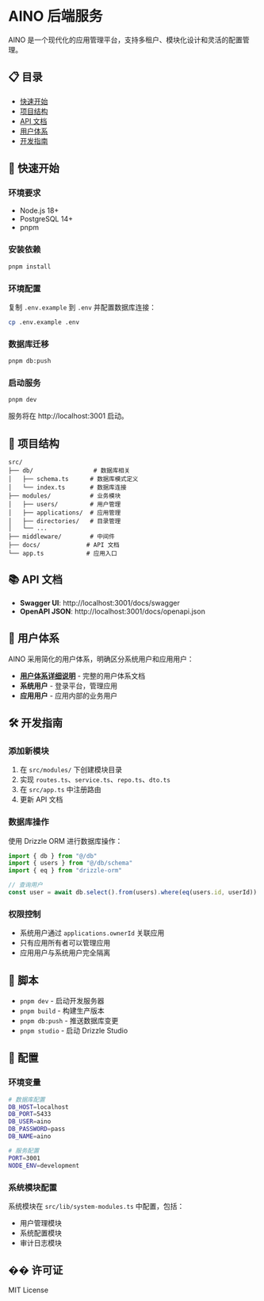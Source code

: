 # AINO 后端服务

AINO 是一个现代化的应用管理平台，支持多租户、模块化设计和灵活的配置管理。

## 📋 目录

- [快速开始](#快速开始)
- [项目结构](#项目结构)
- [API 文档](#api-文档)
- [用户体系](#用户体系)
- [开发指南](#开发指南)

## 🚀 快速开始

### 环境要求

- Node.js 18+
- PostgreSQL 14+
- pnpm

### 安装依赖

```bash
pnpm install
```

### 环境配置

复制 `.env.example` 到 `.env` 并配置数据库连接：

```bash
cp .env.example .env
```

### 数据库迁移

```bash
pnpm db:push
```

### 启动服务

```bash
pnpm dev
```

服务将在 http://localhost:3001 启动。

## 📁 项目结构

```
src/
├── db/                 # 数据库相关
│   ├── schema.ts      # 数据库模式定义
│   └── index.ts       # 数据库连接
├── modules/           # 业务模块
│   ├── users/         # 用户管理
│   ├── applications/  # 应用管理
│   ├── directories/   # 目录管理
│   └── ...
├── middleware/        # 中间件
├── docs/             # API 文档
└── app.ts            # 应用入口
```

## 📚 API 文档

- **Swagger UI**: http://localhost:3001/docs/swagger
- **OpenAPI JSON**: http://localhost:3001/docs/openapi.json

## 👥 用户体系

AINO 采用简化的用户体系，明确区分系统用户和应用用户：

- **[用户体系详细说明](./USER-SYSTEM.md)** - 完整的用户体系文档
- **系统用户** - 登录平台，管理应用
- **应用用户** - 应用内部的业务用户

## 🛠️ 开发指南

### 添加新模块

1. 在 `src/modules/` 下创建模块目录
2. 实现 `routes.ts`、`service.ts`、`repo.ts`、`dto.ts`
3. 在 `src/app.ts` 中注册路由
4. 更新 API 文档

### 数据库操作

使用 Drizzle ORM 进行数据库操作：

```typescript
import { db } from "@/db"
import { users } from "@/db/schema"
import { eq } from "drizzle-orm"

// 查询用户
const user = await db.select().from(users).where(eq(users.id, userId))
```

### 权限控制

- 系统用户通过 `applications.ownerId` 关联应用
- 只有应用所有者可以管理应用
- 应用用户与系统用户完全隔离

## 📝 脚本

- `pnpm dev` - 启动开发服务器
- `pnpm build` - 构建生产版本
- `pnpm db:push` - 推送数据库变更
- `pnpm studio` - 启动 Drizzle Studio

## 🔧 配置

### 环境变量

```bash
# 数据库配置
DB_HOST=localhost
DB_PORT=5433
DB_USER=aino
DB_PASSWORD=pass
DB_NAME=aino

# 服务配置
PORT=3001
NODE_ENV=development
```

### 系统模块配置

系统模块在 `src/lib/system-modules.ts` 中配置，包括：
- 用户管理模块
- 系统配置模块
- 审计日志模块

## �� 许可证

MIT License
